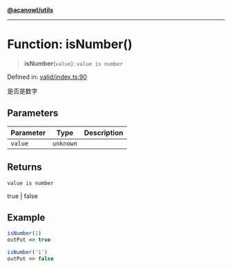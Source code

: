 [**@acanowl/utils**](../../README.md)

***

# Function: isNumber()

> **isNumber**(`value`): `value is number`

Defined in: [valid/index.ts:90](https://github.com/acanowl/acanowl-framework/blob/e83eea0b29b448bee66564c78f8f3ea4fab8f88b/packages/utils/src/valid/index.ts#L90)

是否是数字

## Parameters

| Parameter | Type | Description |
| ------ | ------ | ------ |
| `value` | `unknown` |  |

## Returns

`value is number`

true | false

## Example

```ts
isNumber(1)
outPut => true

isNumber('1')
outPut => false
```
